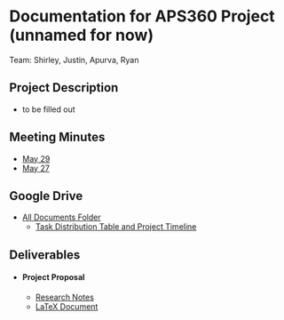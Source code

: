 # Documentation for APS360 Project (unnamed for now)
Team: Shirley, Justin, Apurva, Ryan

## Project Description
- to be filled out

## Meeting Minutes
- [May 29](https://brass-boa-f76.notion.site/Meeting-May-29-5c0df5c6f0194d1b93e68275801a9a31)
- [May 27](https://brass-boa-f76.notion.site/Meeting-May-27-4747053c92904300a15d3f3bae84e664)

## Google Drive
- [All Documents Folder](https://drive.google.com/drive/folders/1PDg4J_7MxYS-TxKTRwGo1Fc7fkfwLWIC?usp=sharing)
    - [Task Distribution Table and Project Timeline](https://docs.google.com/document/d/1T0UcMWuEQxFJCOZymSNPl3aNyXTEKeT2QPYQ6FgHHPo/edit?usp=sharing)
  

## Deliverables
- #### Project Proposal
    - [Research Notes](https://docs.google.com/document/d/1SK-XpYCsCfwD4wKR6fUZ65NFW1NUrizkudPgrV03NnI/edit?usp=sharing)
    - [LaTeX Document](https://www.overleaf.com/4453517848hyvhqnhbymfk#2069d3)



